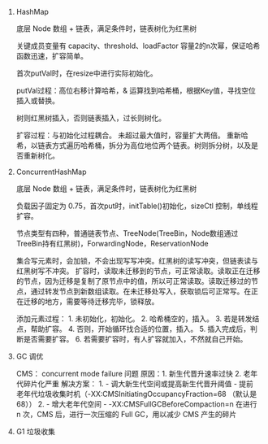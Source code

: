 1. HashMap

    底层 Node 数组 + 链表，满足条件时，链表树化为红黑树

    关键成员变量有 capacity、threshold、loadFactor
    容量2的n次幂，保证哈希函数迅速，扩容简单。

    首次putVal时，在resize中进行实际初始化。

    putVal过程：高位右移计算哈希，& 运算找到哈希桶，根据Key值，寻找空位插入或替换。
    
    树则红黑树插入，否则链表插入，过长则树化。

    扩容过程：与初始化过程耦合。
    未超过最大值时，容量扩大两倍。
    重新哈希，以链表方式遍历哈希桶，拆分为高位地位两个链表。树则拆分树，以及是否重新树化。

2. ConcurrentHashMap

    底层 Node 数组 + 链表，满足条件时，链表树化为红黑树

    负载因子固定为 0.75，首次put时，initTable()初始化，sizeCtl 控制，单线程扩容。

    节点类型有四种，普通链表节点、TreeNode(TreeBin，Node数组通过TreeBin持有红黑树)，ForwardingNode，ReservationNode

    集合写元素时，会加锁，不会出现写写冲突。红黑树的读写冲突，但链表读与红黑树写不冲突。
    扩容时，读取未迁移到的节点，可正常读取。读取正在迁移的节点，因为迁移是复制了原节点中的值，所以可正常读取。读取迁移过的节点，通过转发节点到新数组读取。在未迁移处写入，获取锁后可正常写。在正在迁移的地方，需要等待迁移完毕，锁释放。

    添加元素过程：
        1. 未初始化，初始化。
        2. 哈希桶空的，插入。
        3. 若是转发结点，帮助扩容。
        4. 否则，开始循环找合适的位置，插入。
        5. 插入完成后，判断是否需要扩容。
        6. 若需要扩容时，有人扩容就加入，不然就自己开始。

3. GC 调优

    CMS：
        concurrent mode failure 问题
            原因：1. 新生代晋升速率过快 2. 老年代碎片化严重
            解决方案：
            1. - 调大新生代空间或提高新生代晋升阈值 - 提前老年代垃圾收集时机（-XX:CMSInitiatingOccupancyFraction=68 （默认是 68））
            2. - 增大老年代空间 - -XX:CMSFullGCBeforeCompaction=n 在进行 n 次，CMS 后，进行一次压缩的 Full GC，用以减少 CMS 产生的碎片


4. G1 垃圾收集

    